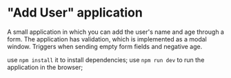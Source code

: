 # "Add User" application

A small application in which you can add the user's name and age through a form.
The application has validation, which is implemented as a modal window. Triggers when sending empty form fields and negative age.

use `npm install` it to install dependencies;
use `npm run dev` to run the application in the browser;
